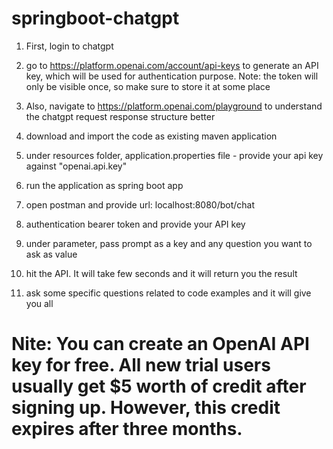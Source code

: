 # springboot-chatgpt

1. First, login to chatgpt

2. go to https://platform.openai.com/account/api-keys to generate an API key, which will be used for authentication purpose. Note: the token will only be visible once, so make sure to store it at some place

3. Also, navigate to https://platform.openai.com/playground to understand the chatgpt request response structure better

4. download and import the code as existing maven application

5. under resources folder, application.properties file - provide your api key against "openai.api.key"

6. run the application as spring boot app

7. open postman and provide url: localhost:8080/bot/chat

8. authentication bearer token and provide your API key

9. under parameter, pass prompt as a key and any question you want to ask as value

10. hit the API. It will take few seconds and it will return you the result

11. ask some specific questions related to code examples and it will give you all

# Nite: You can create an OpenAI API key for free. All new trial users usually get $5 worth of credit after signing up. However, this credit expires after three months.

